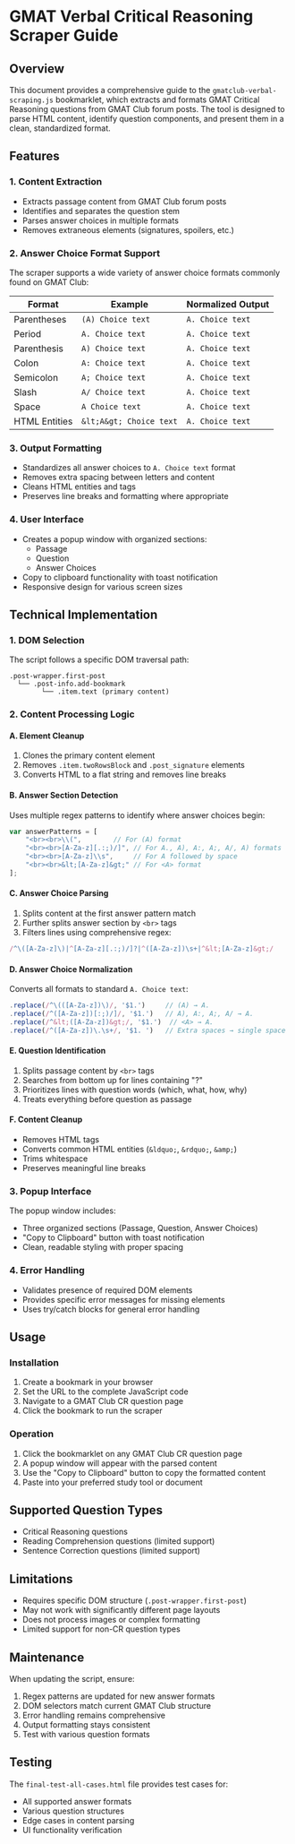 # GMAT Verbal Critical Reasoning Scraper Guide

## Overview
This document provides a comprehensive guide to the `gmatclub-verbal-scraping.js` bookmarklet, which extracts and formats GMAT Critical Reasoning questions from GMAT Club forum posts. The tool is designed to parse HTML content, identify question components, and present them in a clean, standardized format.

## Features

### 1. Content Extraction
- Extracts passage content from GMAT Club forum posts
- Identifies and separates the question stem
- Parses answer choices in multiple formats
- Removes extraneous elements (signatures, spoilers, etc.)

### 2. Answer Choice Format Support
The scraper supports a wide variety of answer choice formats commonly found on GMAT Club:

| Format | Example | Normalized Output |
|--------|---------|-------------------|
| Parentheses | `(A) Choice text` | `A. Choice text` |
| Period | `A. Choice text` | `A. Choice text` |
| Parenthesis | `A) Choice text` | `A. Choice text` |
| Colon | `A: Choice text` | `A. Choice text` |
| Semicolon | `A; Choice text` | `A. Choice text` |
| Slash | `A/ Choice text` | `A. Choice text` |
| Space | `A Choice text` | `A. Choice text` |
| HTML Entities | `&lt;A&gt; Choice text` | `A. Choice text` |

### 3. Output Formatting
- Standardizes all answer choices to `A. Choice text` format
- Removes extra spacing between letters and content
- Cleans HTML entities and tags
- Preserves line breaks and formatting where appropriate

### 4. User Interface
- Creates a popup window with organized sections:
  - Passage
  - Question
  - Answer Choices
- Copy to clipboard functionality with toast notification
- Responsive design for various screen sizes

## Technical Implementation

### 1. DOM Selection
The script follows a specific DOM traversal path:
```
.post-wrapper.first-post 
  └── .post-info.add-bookmark 
        └── .item.text (primary content)
```

### 2. Content Processing Logic

#### A. Element Cleanup
1. Clones the primary content element
2. Removes `.item.twoRowsBlock` and `.post_signature` elements
3. Converts HTML to a flat string and removes line breaks

#### B. Answer Section Detection
Uses multiple regex patterns to identify where answer choices begin:
```javascript
var answerPatterns = [
    "<br><br>\\(",        // For (A) format
    "<br><br>[A-Za-z][.:;)/]", // For A., A), A:, A;, A/, A) formats
    "<br><br>[A-Za-z]\\s",     // For A followed by space
    "<br><br>&lt;[A-Za-z]&gt;" // For <A> format
];
```

#### C. Answer Choice Parsing
1. Splits content at the first answer pattern match
2. Further splits answer section by `<br>` tags
3. Filters lines using comprehensive regex:
```javascript
/^\([A-Za-z]\)|^[A-Za-z][.:;)/]?|^([A-Za-z])\s+|^&lt;[A-Za-z]&gt;/
```

#### D. Answer Choice Normalization
Converts all formats to standard `A. Choice text`:
```javascript
.replace(/^\(([A-Za-z])\)/, '$1.')     // (A) → A.
.replace(/^([A-Za-z])[:;)/]/, '$1.')   // A), A:, A;, A/ → A.
.replace(/^&lt;([A-Za-z])&gt;/, '$1.')  // <A> → A.
.replace(/^([A-Za-z])\.\s+/, '$1. ')   // Extra spaces → single space
```

#### E. Question Identification
1. Splits passage content by `<br>` tags
2. Searches from bottom up for lines containing "?"
3. Prioritizes lines with question words (which, what, how, why)
4. Treats everything before question as passage

#### F. Content Cleanup
- Removes HTML tags
- Converts common HTML entities (`&ldquo;`, `&rdquo;`, `&amp;`)
- Trims whitespace
- Preserves meaningful line breaks

### 3. Popup Interface
The popup window includes:
- Three organized sections (Passage, Question, Answer Choices)
- "Copy to Clipboard" button with toast notification
- Clean, readable styling with proper spacing

### 4. Error Handling
- Validates presence of required DOM elements
- Provides specific error messages for missing elements
- Uses try/catch blocks for general error handling

## Usage

### Installation
1. Create a bookmark in your browser
2. Set the URL to the complete JavaScript code
3. Navigate to a GMAT Club CR question page
4. Click the bookmark to run the scraper

### Operation
1. Click the bookmarklet on any GMAT Club CR question page
2. A popup window will appear with the parsed content
3. Use the "Copy to Clipboard" button to copy the formatted content
4. Paste into your preferred study tool or document

## Supported Question Types
- Critical Reasoning questions
- Reading Comprehension questions (limited support)
- Sentence Correction questions (limited support)

## Limitations
- Requires specific DOM structure (`.post-wrapper.first-post`)
- May not work with significantly different page layouts
- Does not process images or complex formatting
- Limited support for non-CR question types

## Maintenance
When updating the script, ensure:
1. Regex patterns are updated for new answer formats
2. DOM selectors match current GMAT Club structure
3. Error handling remains comprehensive
4. Output formatting stays consistent
5. Test with various question formats

## Testing
The `final-test-all-cases.html` file provides test cases for:
- All supported answer formats
- Various question structures
- Edge cases in content parsing
- UI functionality verification